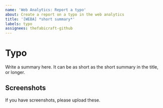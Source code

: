 ```yaml
---
name: 'Web Analytics: Report a typo'
about: Create a report on a typo in the web analytics
title: '[WEBA] *short summary*'
labels: typo
assignees: thefabicraft-github
---
```


# Typo

Write a summary here. It can be as short as the short summary in the title, or longer.

## Screenshots

If you have screenshots, please upload these.